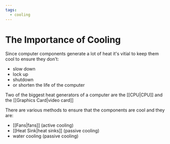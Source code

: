 ```yaml
---
tags:
  - cooling
---
```

# The Importance of Cooling

Since computer components generate a lot of heat it's vitial to keep them cool to ensure they don't:

- slow down
- lock up
- shutdown
- or shorten the life of the computer

Two of the biggest heat generators of a computer are the [[CPU|CPU]] and the [[Graphics Card|video card]]

There are various methods to ensure that the components are cool and they are:

- [[Fans|fans]] (active cooling)
- [[Heat Sink|heat sinks]] (passive cooling)
- water cooling (passive cooling)

